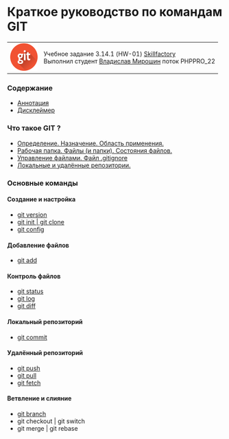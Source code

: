 # Краткое руководство по командам GIT # 

<table>
  <tr>
    <td>
      <a href="https://git-scm.com/"><img src="./assets/git_64.png"></img></a></td>
    <td>
      Учебное задание 3.14.1 (HW-01) <a href="https://skillfactory.ru/">Skillfactory</a><br> 
      Выполнил студент <a href="https://github.com/Vlad-Miroshin">Владислав Мирошин</a> поток PHPPRO_22 
    </td>
  </tr>
</table>



### Содержание

- [Аннотация](./partials/annotation.md)
- [Дисклеймер](./partials/disclaimer.md)

### Что такое GIT ?

- [Определение. Назначение. Область применения.](./partials/intro.md)
- [Рабочая папка. Файлы (и папки). Состояния файлов.](./partials/intro_workfolder.md)
- [Управление файлами. Файл .gitignore](./partials/intro_files.md)
- [Локальные и удалённые репозитории.](./partials/intro_repo.md)

### Основные команды

#### Создание и настройка

- [git version](./partials/git_version.md)
- [git init | git clone](./partials/git_init_clone.md)
- [git config](./partials/git_config.md)

#### Добавление файлов

- [git add](./partials/git_add.md)

#### Контроль файлов

- [git status](./partials/git_status.md)
- [git log](./partials/git_log.md)
- [git diff](./partials/git_diff.md)

#### Локальный репозиторий

- [git commit](./partials/git_commit.md)

#### Удалённый репозиторий

- [git push](./partials/git_push.md)
- [git pull](./partials/git_pull.md)
- [git fetch](./partials/git_fetch.md)

#### Ветвление и слияние

- [git branch](./partials/git_branch.md)
- git checkout | git switch
- git merge | git rebase
